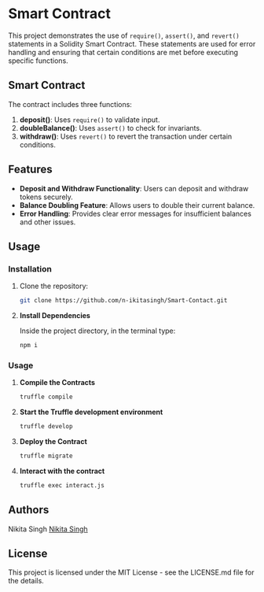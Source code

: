 # Smart Contract

This project demonstrates the use of `require()`, `assert()`, and `revert()` statements in a Solidity Smart Contract. These statements are used for error handling and ensuring that certain conditions are met before executing specific functions.

## Smart Contract
The contract includes three functions:
1. **deposit()**: Uses `require()` to validate input.
2. **doubleBalance()**: Uses `assert()` to check for invariants.
3. **withdraw()**: Uses `revert()` to revert the transaction under certain conditions.


## Features
- **Deposit and Withdraw Functionality**: Users can deposit and withdraw tokens securely.
- **Balance Doubling Feature**: Allows users to double their current balance.
- **Error Handling**: Provides clear error messages for insufficient balances and other issues.

## Usage

### Installation
1. Clone the repository:
   ```bash
   git clone https://github.com/n-ikitasingh/Smart-Contact.git
   
2. **Install Dependencies**

   Inside the project directory, in the terminal type:

   ```bash
   npm i
   ```
### Usage
1. **Compile the Contracts**

   ```bash
   truffle compile
   ```
2. **Start the Truffle development environment**

   ```bash
   truffle develop
   ```
3. **Deploy the Contract**

   ```bash
   truffle migrate
   ``` 
4. **Interact with the contract**

   ```bash
   truffle exec interact.js
   ```   

## Authors
Nikita Singh
[Nikita Singh](https://www.linkedin.com/in/nikita-singh-08318924b)

## License
This project is licensed under the MIT License - see the LICENSE.md file for the details.
